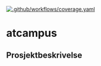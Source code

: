 [![.github/workflows/coverage.yaml](https://github.com/chgr007/atcampus/actions/workflows/coverage.yaml/badge.svg?branch=main)](https://github.com/chgr007/atcampus/actions/workflows/coverage.yaml)

# atcampus


## Prosjektbeskrivelse